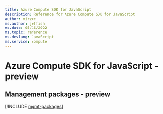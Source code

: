 ```yaml
---
title: Azure Compute SDK for JavaScript
description: Reference for Azure Compute SDK for JavaScript
author: xirzec
ms.author: jeffish
ms.date: 05/16/2022
ms.topic: reference
ms.devlang: JavaScript
ms.service: compute
---
```

# Azure Compute SDK for JavaScript - preview
## Management packages - preview
[!INCLUDE [mgmt-packages](compute-mgmt-index.md)]
